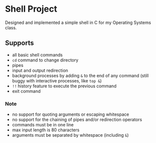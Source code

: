 # Shell Project

Designed and implemented a simple shell in C for my Operating Systems class.

## Supports

- all basic shell commands
- `cd` command to change directory
- pipes
- input and output redirection
- background processes by adding `&` to the end of any command (still buggy with interactive processes, like `top &`)
- `!!` history feature to execute the previous command
- exit command

### Note

- no support for quoting arguments or escaping whitespace
- no support for the chaining of pipes and/or redirection operators
- commands must be in one line
- max input length is 80 characters
- arguments must be separated by whitespace (including `&`)
